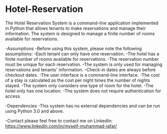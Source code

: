 # Hotel-Reservation
The Hotel Reservation System is a command-line application implemented in Python that allows tenants to make reservations and manage their information. The system is designed to manage a finite number of rooms available for reservations.

-Assumptions
 -Before using this system, please note the following assumptions:
 -Each tenant can only have one reservation.
 -The hotel has a finite number of rooms available for reservations.
 -The reservation number must be unique for each reservation.
 -The system is only used for managing reservations and tenants' information.
 -Check-in dates are always before checkout dates.
 -The user interface is a command-line interface.
 -The cost of a stay is calculated as the cost per night times the number of nights stayed.
 -The system only considers one type of room for the hotel.
 -The hotel only has one location.
 -The system does not require authentication for access.
 
-Dependencies
 -This system has no external dependencies and can be run using Python 3.0 and above.
 
-Contact
please feel free to contact me on LinkedIn:  https://www.linkedin.com/in/myself-muhammad-jafar/
